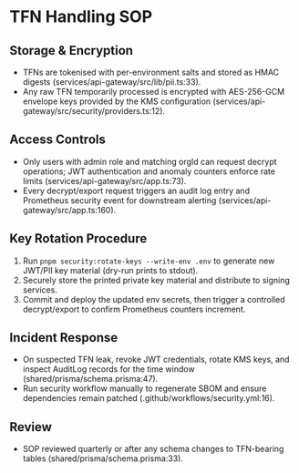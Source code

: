 # TFN Handling SOP

## Storage & Encryption
- TFNs are tokenised with per-environment salts and stored as HMAC digests (services/api-gateway/src/lib/pii.ts:33).
- Any raw TFN temporarily processed is encrypted with AES-256-GCM envelope keys provided by the KMS configuration (services/api-gateway/src/security/providers.ts:12).

## Access Controls
- Only users with admin role and matching orgId can request decrypt operations; JWT authentication and anomaly counters enforce rate limits (services/api-gateway/src/app.ts:73).
- Every decrypt/export request triggers an audit log entry and Prometheus security event for downstream alerting (services/api-gateway/src/app.ts:160).

## Key Rotation Procedure
1. Run `pnpm security:rotate-keys --write-env .env` to generate new JWT/PII key material (dry-run prints to stdout).
2. Securely store the printed private key material and distribute to signing services.
3. Commit and deploy the updated env secrets, then trigger a controlled decrypt/export to confirm Prometheus counters increment.

## Incident Response
- On suspected TFN leak, revoke JWT credentials, rotate KMS keys, and inspect AuditLog records for the time window (shared/prisma/schema.prisma:47).
- Run security workflow manually to regenerate SBOM and ensure dependencies remain patched (.github/workflows/security.yml:16).

## Review
- SOP reviewed quarterly or after any schema changes to TFN-bearing tables (shared/prisma/schema.prisma:33).


